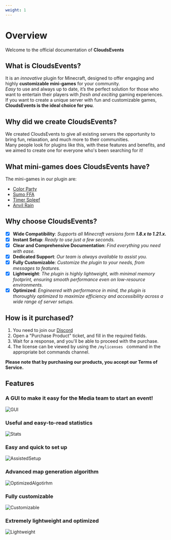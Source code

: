 ```yaml
---
weight: 1
---
```

# Overview

Welcome to the official documentation of <b>CloudsEvents</b>

## What is CloudsEvents? 
It is an <i>innovative</i> plugin for Minecraft, designed to offer engaging and highly <b>customizable mini-games</b> for your community.<br>
<i>Easy</i> to use and always up to date, it’s the perfect solution for those who want to entertain their players with <i>fresh and exciting</i> gaming experiences.<br>
If you want to create a unique server with fun and customizable games, <b>CloudsEvents is the ideal choice for you</b>.

## Why did we create CloudsEvents?
We created CloudsEvents to give all existing servers the opportunity to bring fun, relaxation, and much more to their communities.<br>
Many people look for plugins like this, with these features and benefits, and we aimed to create one for everyone who's been searching for it!

## What mini-games does CloudsEvents have?
The mini-games in our plugin are: 

* [Color Party](gamemode.md/#color-party)
* [Sumo FFA](gamemode.md/#sumo-ffa)
* [Timer Spleef](gamemode.md/#timer-spleef)
* [Anvil Rain](gamemode.md/#anvil-rain)

## Why choose CloudsEvents?
- [x] <b>Wide Compatibility</b>: <i>Supports all Minecraft versions form <b>1.8.x to 1.21.x.</b></i>
- [x] <b>Instant Setup</b>: <i>Ready to use just a few seconds.</i>
- [x] <b>Clear and Comprehensive Documentation</b>: <i>Find everything you need with ease.</i>
- [x] <b>Dedicated Support</b>: <i>Our team is always available to assist you.</i>
- [x] <b>Fully Customizable</b>: <i>Customize the plugin to your needs, from messages to features.</i>
- [x] <b>Lightweight</b>: <i>The plugin is highly lightweight, with minimal memory footprint, ensuring smooth performance even on low-resource environments.</i>
- [x] <b>Optimized</b>: <i>Engineered with performance in mind, the plugin is thoroughly optimized to maximize efficiency and accessibility across a wide range of server setups.</i>

## How is it purchased?
1. You need to join our [Discord](https://discord.clouds-studios.com/)
2. Open a "Purchase Product" ticket, and fill in the required fields. 
3. Wait for a response, and you'll be able to proceed with the purchase. 
4. The license can be viewed by using the `/mylicenses ` command in the appropriate bot commands channel.

<b>Please note that by purchasing our products, you accept our Terms of Service.</b>

## Features
### A GUI to make it easy for the Media team to start an event!<br>
![GUI](https://i.imgur.com/Cc8xYfJ.gif)

### Useful and easy-to-read statistics<br>
![Stats](https://i.imgur.com/jGdL6FH.png)

### Easy and quick to set up<br>
![AssistedSetup](https://i.imgur.com/qggpJId.gif)

### Advanced map generation algorithm<br>
![OptimizedAlgotirhm](https://i.imgur.com/Kdc5yuI.gif)

### Fully customizable<br>
![Customizable](https://i.imgur.com/XVHTDld.gif)

### Extremely lightweight and optimized<br>
![Lightweight](https://i.imgur.com/DZqbHhq.png)